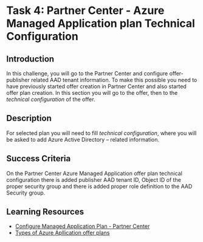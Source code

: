 # Task 4: Partner Center - Azure Managed Application plan Technical Configuration

## Introduction
In this challenge, you will go to the Partner Center and configure offer-publisher related AAD tenant information. 
To make this possible you need to have previously started offer creation in Partner Center and also started offer plan creation. 
In this section you will go to the offer, then to the *technical configuration* of the offer. 

## Description
For selected plan you will need to fill *technical configuration*, where you will be asked to add Azure Active Directory – related information. 

## Success Criteria

On the Partner Center Azure Managed Application offer plan technical configuration there is added publisher AAD tenant ID, Object ID of the proper security group and there is added proper role definition to the AAD Security group. 

## Learning Resources

- [Configure Managed Application Plan - Partner Center](https://docs.microsoft.com/en-us/azure/marketplace/azure-app-managed#choose-who-can-manage-the-application)
- [Types of Azure Apllication offer plans](https://docs.microsoft.com/en-us/azure/marketplace/plan-azure-application-offer#types-of-plans)